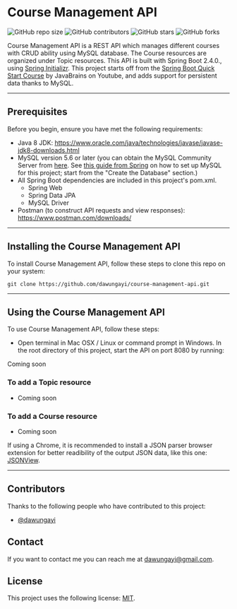 # Course Management API

![GitHub repo size](https://img.shields.io/github/repo-size/dawungayi/course-management-api)
![GitHub contributors](https://img.shields.io/github/contributors/dawungayi/course-management-api)
![GitHub stars](https://img.shields.io/github/stars/dawungayi/course-management-api?style=social)
![GitHub forks](https://img.shields.io/github/forks/dawungayi/course-management-api?style=social)

Course Management API is a REST API which manages different courses with CRUD ability using MySQL database. The Course resources are organized under Topic resources. This API is built with Spring Boot 2.4.0., using [Spring Initializr](https://start.spring.io/). This project starts off from the [Spring Boot Quick Start Course](https://www.youtube.com/watch?v=msXL2oDexqw&list=PLqq-6Pq4lTTbx8p2oCgcAQGQyqN8XeA1x) by JavaBrains on Youtube, and adds support for persistent data thanks to MySQL.

---

## Prerequisites

Before you begin, ensure you have met the following requirements:

* Java 8 JDK: https://www.oracle.com/java/technologies/javase/javase-jdk8-downloads.html
* MySQL version 5.6 or later (you can obtain the MySQL Community Server from [here](https://dev.mysql.com/downloads/mysql/). See [this guide from Spring](https://spring.io/guides/gs/accessing-data-mysql/) on how to set up MySQL for this project; start from the "Create the Database" section.)
* All Spring Boot dependencies are included in this project's pom.xml.
    * Spring Web
    * Spring Data JPA
    * MySQL Driver
* Postman (to construct API requests and view responses): https://www.postman.com/downloads/

---

## Installing the Course Management API

To install Course Management API, follow these steps to clone this repo on your system:
```
git clone https://github.com/dawungayi/course-management-api.git
```

---

## Using the Course Management API

To use Course Management API, follow these steps:
* Open terminal in Mac OSX / Linux or command prompt in Windows. In the root directory of this project, start the API on port 8080 by running:

<!-- ``` -->
Coming soon
<!-- ``` -->

### To add a Topic resource
* Coming soon

### To add a Course resource
* Coming soon

If using a Chrome, it is recommended to install a JSON parser browser extension for better readibility of the output JSON data, like this one: [JSONView](https://chrome.google.com/webstore/detail/jsonview/chklaanhfefbnpoihckbnefhakgolnmc). 

---

## Contributors
Thanks to the following people who have contributed to this project:
* [@dawungayi](https://github.com/dawungayi)

## Contact

If you want to contact me you can reach me at <dawungayi@gmail.com>.

## License

This project uses the following license: [MIT](https://opensource.org/licenses/MIT).